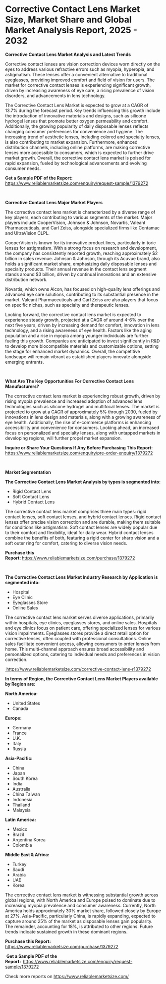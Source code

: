 <p><h1>Corrective Contact Lens Market Size, Market Share and Global Market Analysis Report, 2025 - 2032</h1></p><p><strong>Corrective Contact Lens Market Analysis and Latest Trends</strong></p>
<p><p>Corrective contact lenses are vision correction devices worn directly on the eyes to address various refractive errors such as myopia, hyperopia, and astigmatism. These lenses offer a convenient alternative to traditional eyeglasses, providing improved comfort and field of vision for users. The market for corrective contact lenses is experiencing significant growth, driven by increasing awareness of eye care, a rising prevalence of vision disorders, and advancements in lens technology. </p><p>The Corrective Contact Lens Market is expected to grow at a CAGR of 13.7% during the forecast period. Key trends influencing this growth include the introduction of innovative materials and designs, such as silicone hydrogel lenses that promote better oxygen permeability and comfort. Additionally, the growing popularity of daily disposable lenses reflects changing consumer preferences for convenience and hygiene. The increasing trend of aesthetic lenses, including colored and specialty lenses, is also contributing to market expansion. Furthermore, enhanced distribution channels, including online platforms, are making corrective lenses more accessible to consumers, which is expected to further drive market growth. Overall, the corrective contact lens market is poised for rapid expansion, fueled by technological advancements and evolving consumer needs.</p></p>
<p><strong>Get a Sample PDF of the Report:&nbsp;</strong> <a href="https://www.reliablemarketsize.com/enquiry/request-sample/1379272?utm_campaign=1939&utm_medium=2&utm_source=Github&utm_content=ia&utm_term=07022025&utm_id=corrective-contact-lens">https://www.reliablemarketsize.com/enquiry/request-sample/1379272</a></p>
<p>&nbsp;</p>
<p><strong>Corrective Contact Lens Major Market Players</strong></p>
<p><p>The corrective contact lens market is characterized by a diverse range of key players, each contributing to various segments of the market. Major players include CooperVision, Johnson & Johnson, Novartis, Valeant Pharmaceuticals, and Carl Zeiss, alongside specialized firms like Contamac and UltraVision CLPL. </p><p>CooperVision is known for its innovative product lines, particularly in toric lenses for astigmatism. With a strong focus on research and development, the company has consistently reported growth, reaching approximately $2 billion in sales revenue. Johnson & Johnson, through its Acuvue brand, also holds a significant market share, emphasizing daily disposable lenses and specialty products. Their annual revenue in the contact lens segment stands around $3 billion, driven by continual innovations and an extensive distribution network.</p><p>Novartis, which owns Alcon, has focused on high-quality lens offerings and advanced eye care solutions, contributing to its substantial presence in the market. Valeant Pharmaceuticals and Carl Zeiss are also players that focus on specific niches, such as specialty and therapeutic lenses.</p><p>Looking forward, the corrective contact lens market is expected to experience steady growth, projected at a CAGR of around 4-6% over the next five years, driven by increasing demand for comfort, innovation in lens technology, and a rising awareness of eye health. Factors like the aging population and a rise in myopia among younger individuals are further fueling this growth. Companies are anticipated to invest significantly in R&D to develop more biocompatible materials and customizable options, setting the stage for enhanced market dynamics. Overall, the competitive landscape will remain vibrant as established players innovate alongside emerging entrants.</p></p>
<p>&nbsp;</p>
<p><strong>What Are The Key Opportunities For Corrective Contact Lens Manufacturers?</strong></p>
<p><p>The corrective contact lens market is experiencing robust growth, driven by rising myopia prevalence and increased adoption of advanced lens technologies such as silicone hydrogel and multifocal lenses. The market is projected to grow at a CAGR of approximately 5% through 2030, fueled by innovations in lens design and materials, along with a growing awareness of eye health. Additionally, the rise of e-commerce platforms is enhancing accessibility and convenience for consumers. Looking ahead, an increased focus on personalized and specialty lenses, along with untapped markets in developing regions, will further propel market expansion.</p></p>
<p><strong>Inquire or Share Your Questions If Any Before Purchasing This Report:</strong> <a href="https://www.reliablemarketsize.com/enquiry/pre-order-enquiry/1379272?utm_campaign=1939&utm_medium=2&utm_source=Github&utm_content=ia&utm_term=07022025&utm_id=corrective-contact-lens">https://www.reliablemarketsize.com/enquiry/pre-order-enquiry/1379272</a></p>
<p>&nbsp;</p>
<p><strong>Market Segmentation</strong></p>
<p><strong>The Corrective Contact Lens Market Analysis by types is segmented into:</strong></p>
<p><ul><li>Rigid Contact Lens</li><li>Soft Contact Lens</li><li>Hybrid Contact Lens</li></ul></p>
<p><p>The corrective contact lens market comprises three main types: rigid contact lenses, soft contact lenses, and hybrid contact lenses. Rigid contact lenses offer precise vision correction and are durable, making them suitable for conditions like astigmatism. Soft contact lenses are widely popular due to their comfort and flexibility, ideal for daily wear. Hybrid contact lenses combine the benefits of both, featuring a rigid center for sharp vision and a soft outer ring for comfort, catering to diverse vision needs.</p></p>
<p><strong>Purchase this Report:&nbsp;</strong><a href="https://www.reliablemarketsize.com/purchase/1379272?utm_campaign=1939&utm_medium=2&utm_source=Github&utm_content=ia&utm_term=07022025&utm_id=corrective-contact-lens">https://www.reliablemarketsize.com/purchase/1379272</a></p>
<p>&nbsp;</p>
<p><strong>The Corrective Contact Lens Market Industry Research by Application is segmented into:</strong></p>
<p><ul><li>Hospital</li><li>Eye Clinic</li><li>Eyeglasses Store</li><li>Online Sales</li></ul></p>
<p><p>The corrective contact lens market serves diverse applications, primarily within hospitals, eye clinics, eyeglasses stores, and online sales. Hospitals and eye clinics focus on patient care, offering specialized lenses for various vision impairments. Eyeglasses stores provide a direct retail option for corrective lenses, often coupled with professional consultations. Online sales facilitate convenient access, allowing consumers to order lenses from home. This multi-channel approach ensures broad accessibility and personalized options, catering to individual needs and preferences in vision correction.</p></p>
<p><a href="https://www.reliablemarketsize.com/corrective-contact-lens-r1379272?utm_campaign=1939&utm_medium=2&utm_source=Github&utm_content=ia&utm_term=07022025&utm_id=corrective-contact-lens">&nbsp;https://www.reliablemarketsize.com/corrective-contact-lens-r1379272</a></p>
<p><strong>In terms of Region, the Corrective Contact Lens Market Players available by Region are:</strong></p>
<p>
    <p> <strong> North America: </strong>
        <ul>
            <li>United States</li>
            <li>Canada</li>
        </ul>
        </p> 
    <p> <strong> Europe: </strong>
        <ul>
            <li>Germany</li>
            <li>France</li>
            <li>U.K.</li>
            <li>Italy</li>
            <li>Russia</li>
        </ul>
        </p> 
    <p> <strong> Asia-Pacific: </strong>
        <ul>
            <li>China</li>
            <li>Japan</li>
            <li>South Korea</li>
            <li>India</li>
            <li>Australia</li>
            <li>China Taiwan</li>
            <li>Indonesia</li>
            <li>Thailand</li>
            <li>Malaysia</li>
        </ul>
        </p> 
    <p> <strong> Latin America: </strong>
        <ul>
            <li>Mexico</li>
            <li>Brazil</li>
            <li>Argentina Korea</li>
            <li>Colombia</li>
        </ul>
        </p> 
    <p> <strong> Middle East & Africa: </strong>
        <ul>
            <li>Turkey</li>
            <li>Saudi</li>
            <li>Arabia</li>
            <li>UAE</li>
            <li>Korea</li>
        </ul>
    </p>
    </p>
<p><p>The corrective contact lens market is witnessing substantial growth across global regions, with North America and Europe poised to dominate due to increasing myopia prevalence and consumer awareness. Currently, North America holds approximately 30% market share, followed closely by Europe at 27%. Asia-Pacific, particularly China, is rapidly expanding, expected to capture around 25% of the market as disposable lenses gain popularity. The remainder, accounting for 18%, is attributed to other regions. Future trends indicate sustained growth in these dominant regions.</p></p>
<p><strong>Purchase this Report: </strong><a href="https://www.reliablemarketsize.com/purchase/1379272?utm_campaign=1939&utm_medium=2&utm_source=Github&utm_content=ia&utm_term=07022025&utm_id=corrective-contact-lens">https://www.reliablemarketsize.com/purchase/1379272</a></p>
<p>&nbsp;<strong>Get a Sample PDF of the Report:&nbsp;&nbsp;</strong><a href="https://www.reliablemarketsize.com/enquiry/request-sample/1379272?utm_campaign=1939&utm_medium=2&utm_source=Github&utm_content=ia&utm_term=07022025&utm_id=corrective-contact-lens">https://www.reliablemarketsize.com/enquiry/request-sample/1379272</a></p>
<p><strong></strong></p>
<p>Check more reports on <a href="https://www.reliablemarketsize.com/?utm_campaign=1939&utm_medium=2&utm_source=Github&utm_content=ia&utm_term=07022025&utm_id=corrective-contact-lens">https://www.reliablemarketsize.com/</a></p>